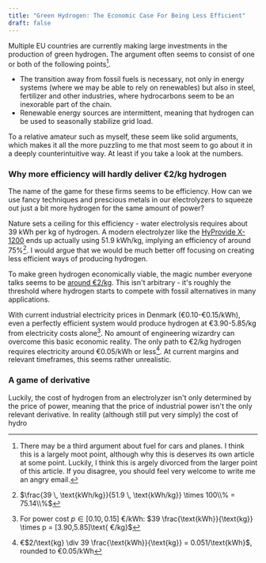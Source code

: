 ```yaml
---
title: "Green Hydrogen: The Economic Case For Being Less Efficient"
draft: false
---
```

Multiple EU countries are currently making large investments in the production of green hydrogen. The argument often seems to consist of one or both of the following points[^1].
- The transition away from fossil fuels is necessary, not only in energy systems (where we may be able to rely on renewables) but also in steel, fertilizer and other industries, where hydrocarbons seem to be an inexorable part of the chain.
- Renewable energy sources are intermittent, meaning that hydrogen can be used to seasonally stabilize grid load.

To a relative amateur such as myself, these seem like solid arguments, which makes it all the more puzzling to me that most seem to go about it in a deeply counterintuitive way. At least if you take a look at the numbers.

### Why more efficiency will hardly deliver €2/kg hydrogen

The name of the game for these firms seems to be efficiency. How can we use fancy techniques and prescious metals in our electrolyzers to squeeze out just a bit more hydrogen for the same amount of power?

Nature sets a ceiling for this efficiency - water electrolysis requires about 39 kWh per kg of hydrogen. A modern electrolyzer like the [HyProvide X-1200](https://www.greenhydrogensystems.com/electrolysers/hyprovide-x-series-6mw-modular-electrolyser) ends up actually using 51.9 kWh/kg, implying an efficiency of around 75%[^2]. I would argue that we would be much better off focusing on creating less efficient ways of producing hydrogen.

To make green hydrogen economically viable, the magic number everyone talks seems to be [around €2/kg](https://energiwatch.dk/Energinyt/Politik___Markeder/article17064156.ece). This isn't arbitrary - it's roughly the threshold where hydrogen starts to compete with fossil alternatives in many applications.

With current industrial electricity prices in Denmark (€0.10-€0.15/kWh), even a perfectly efficient system would produce hydrogen at €3.90-5.85/kg from electricity costs alone[^3]. No amount of engineering wizardry can overcome this basic economic reality. The only path to €2/kg hydrogen requires electricity around €0.05/kWh or less[^4]. At current margins and relevant timeframes, this seems rather unrealistic.

### A game of derivative
Luckily, the cost of hydrogen from an electrolyzer isn't only determined by the price of power, meaning that the price of industrial power isn't the only relevant derivative. In reality (although still put very simply) the cost of hydro




[^1]: There may be a third argument about fuel for cars and planes. I think this is a largely moot point, although why this is deserves its own article at some point. Luckily, I think this is argely divorced from the larger point of this article. If you disagree, you should feel very welcome to write me an angry email.
[^2]: $\frac{39 \, \text{kWh/kg}}{51.9 \, \text{kWh/kg}} \times 100\\% = 75.14\\%$
[^3]: For power cost $p \in [0.10,0.15]\text{ €/kWh}$: $39 \frac{\text{kWh}}{\text{kg}} \times p = [3.90,5.85]\text{ €/kg}$

[^4]: €$2/\text{kg} \div 39 \frac{\text{kWh}}{\text{kg}} = 0.051/\text{kWh}$, rounded to €0.05/kWh